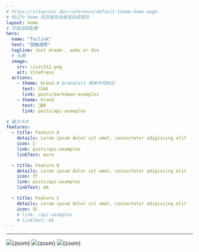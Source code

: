 ```yaml
---
# https://vitepress.dev/reference/default-theme-home-page
# 标记为 home 的页面将会被渲染成首页
layout: home
# 页面顶部配置
hero:
  name: "Tuclink"
  text: "突触递质"
  tagline: Just dream , wake or die
  # 头图
  image:
    src: \ico\512.png
    alt: VitePress
  actions:
    - theme: brand # brand/alt 两种不同样式
      text: 😕AA
      link: posts/markdown-examples
    - theme: brand
      text: 🫤BB
      link: posts/api-examples

# 展示卡片
features:
  - title: Feature A
    details: Lorem ipsum dolor sit amet, consectetur adipiscing elit
    icon: 🤨
    link: posts/api-examples
    linkText: more

  - title: Feature B
    details: Lorem ipsum dolor sit amet, consectetur adipiscing elit
    icon: 😯
    link: posts/api-examples
    linkText: AA

  - title: Feature C
    details: Lorem ipsum dolor sit amet, consectetur adipiscing elit
    icon: 😟
    # link: /api-examples
    # linkText: AA
---
```

---
<script setup>
  import { ref } from "vue";
  import BackgroundShader from "../.vitepress/theme/vue/BackgroundShader.vue";
  import PhotoSwipe from "../.vitepress/theme/vue/PhotoSwipe.vue";

  const images = ref([
  {
    largeURL:
      'https://cdn.photoswipe.com/photoswipe-demo-images/photos/1/img-2500.jpg',
    thumbnailURL:
      'https://cdn.photoswipe.com/photoswipe-demo-images/photos/1/img-200.jpg',
    width: 1875,
    height: 2500,
  },
  {
    largeURL:
      'https://cdn.photoswipe.com/photoswipe-demo-images/photos/2/img-2500.jpg',
    thumbnailURL:
      'https://cdn.photoswipe.com/photoswipe-demo-images/photos/2/img-200.jpg',
    width: 1669,
    height: 2500,
  },
  {
    largeURL:
      'https://cdn.photoswipe.com/photoswipe-demo-images/photos/3/img-2500.jpg',
    thumbnailURL:
      'https://cdn.photoswipe.com/photoswipe-demo-images/photos/3/img-200.jpg',
    width: 2500,
    height: 1666,
  },
]);
import "overlayscrollbars/overlayscrollbars.css";
import { OverlayScrollbarsComponent } from "overlayscrollbars-vue";
</script>

<BackgroundShader />

<PhotoSwipe :images="images" />

![](https://s2.loli.net/2024/05/29/3u6HrJnqkTmE2ZM.png){zoom}
![](https://s2.loli.net/2024/05/11/AxytJQVb3EDwfiZ.jpg){zoom}
![](https://i0.hdslb.com/bfs/article/3704e7940594cb6fc607e6a705c465ab293123360.png@0c.webp){zoom}